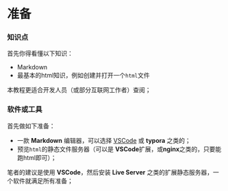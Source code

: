 # 准备

### 知识点

首先你得看懂以下知识：

* Markdown
* 最基本的html知识，例如创建并打开一个`html`文件

本教程更适合开发人员（或部分互联网工作者）查阅；

### 软件或工具

首先做如下准备：

* 一款 **Markdown** 编辑器，可以选择 [VSCode](https://code.visualstudio.com/) 或 **typora** 之类的；
* 预览`html`的静态文件服务器（可以是 **VSCode**扩展，或**nginx**之类的，只要能跑html即可）；

笔者的建议是使用 **VSCode**，然后安装 **Live Server** 之类的扩展静态服务器，一个软件就满足所有准备；